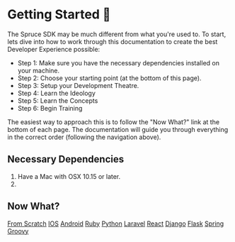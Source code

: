 # Getting Started 🏁

The Spruce SDK may be much different from what you're used to. To start, lets dive into how to work through this documentation to create the best Developer Experience possible:

* Step 1: Make sure you have the necessary dependencies installed on your machine.
* Step 2: Choose your starting point (at the bottom of this page).
* Step 3: Setup your Development Theatre.
* Step 4: Learn the Ideology
* Step 5: Learn the Concepts
* Step 6: Begin Training

The easiest way to approach this is to follow the "Now What?" link at the bottom of each page. The documentation will guide you through everything in the correct order (following the navigation above).

## Necessary Dependencies

1. Have a Mac with OSX 10.15 or later.
2. 

## Now What?

<div class="grid-buttons">
    <a class="btn" href="{{ '/getting-started/from-scratch/' | url }}">From Scratch</a>
    <a class="btn" href="{{ '/getting-started/frameworks/ios/' | url }}">IOS</a>
    <a class="btn" href="{{ '/getting-started/frameworks/android/' | url }}">Android</a>
    <a class="btn" href="{{ '/getting-started/frameworks/ruby/' | url }}">Ruby</a>
    <a class="btn" href="{{ '/getting-started/frameworks/python/' | url }}">Python</a>
    <a class="btn" href="{{ '/getting-started/frameworks/laravel/' | url }}">Laravel</a>
    <a class="btn" href="{{ '/getting-started/frameworks/react/' | url }}">React</a>
    <a class="btn" href="{{ '/getting-started/frameworks/django/' | url }}">Django</a>
    <a class="btn" href="{{ '/getting-started/frameworks/flask/' | url }}">Flask</a>
    <a class="btn" href="{{ '/getting-started/frameworks/spring/' | url }}">Spring</a>
    <a class="btn" href="{{ '/getting-started/frameworks/groovy/' | url }}">Groovy</a>
</div>
